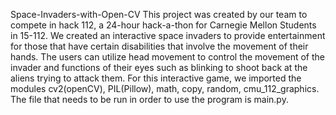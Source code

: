 Space-Invaders-with-Open-CV
This project was created by our team to compete in hack 112, a 24-hour hack-a-thon for Carnegie Mellon Students in 15-112.  We created an interactive space invaders to provide entertainment for those that have certain disabilities that involve the movement of their hands. The users can utilize head movement to control the movement of the invader and functions of their eyes such as blinking to shoot back at the aliens trying to attack them. For this interactive game, we imported the modules cv2(openCV), PIL(Pillow), math, copy, random, cmu_112_graphics. The file that needs to be run in order to use the program is main.py.  
